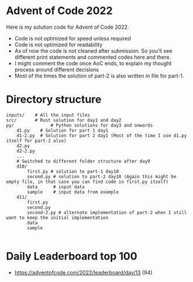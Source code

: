 # Advent of Code 2022
Here is my solution code for Advent of Code 2022.

- Code is not optimized for speed unless required
- Code is not optimized for readability
- As of now the code is not cleaned after submission. So you'll see different print statements and commented codes here and there.
- I might comment the code once AoC ends, to explain my thought process around different decisions
- Most of the times the solution of part-2 is also written in file for part-1.

# Directory structure
```
inputs/    # All the input files
src/       # Rust solution for day1 and day2
py/              # Python solutions for day3 and onwards
	d1.py    # Solution for part 1 day1
	d1-2.py  # Solution for part 2 day1 (Most of the time I use d1.py itself for part-2 also)
	d2.py
	d2-2.py 
	...  
	# Switched to different folder structure after day9
	d10/
		first.py # solution to part-1 day10
		second.py # solution to part-2 day10 (Again this might be empty file, in that case you can find code in first.py itself)
		data      # input data
		sample    # input data from example
	d11/
		first.py
		second.py
		second-2.py # alternate implementation of part-2 when I still want to keep the initial implementation
		data 
		sample
		
```

# Daily Leaderboard top 100
- https://adventofcode.com/2022/leaderboard/day/13 (94)

